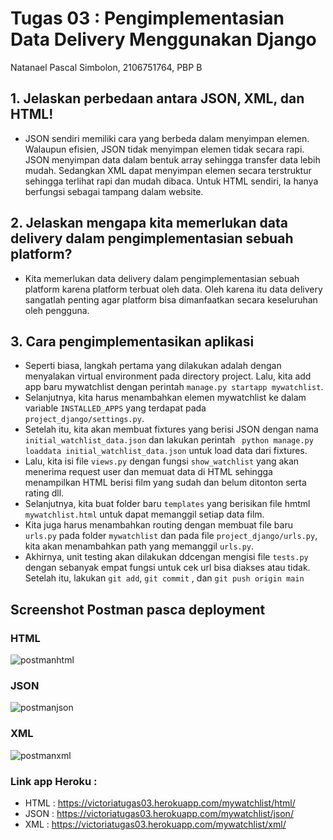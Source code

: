 #  Tugas 03 : Pengimplementasian Data Delivery Menggunakan Django

Natanael Pascal Simbolon, 
2106751764,
PBP B

## 1. Jelaskan perbedaan antara JSON, XML, dan HTML!
- JSON sendiri memiliki cara yang berbeda dalam menyimpan elemen. Walaupun efisien, JSON tidak menyimpan elemen tidak secara rapi. JSON menyimpan data dalam bentuk array sehingga transfer data lebih mudah. Sedangkan XML dapat menyimpan elemen secara terstruktur sehingga terlihat rapi dan mudah dibaca. Untuk HTML sendiri, Ia hanya berfungsi sebagai tampang dalam website.
## 2. Jelaskan mengapa kita memerlukan data delivery dalam pengimplementasian sebuah platform?
-  Kita memerlukan data delivery dalam pengimplementasian sebuah platform karena platform terbuat oleh data. Oleh karena itu data delivery sangatlah penting agar platform bisa dimanfaatkan secara keseluruhan oleh pengguna.
## 3. Cara pengimplementasikan aplikasi
- Seperti biasa, langkah pertama yang dilakukan adalah dengan menyalakan virtual environment pada directory project. Lalu, kita add app baru mywatchlist dengan perintah ``` manage.py startapp mywatchlist ```.
- Selanjutnya, kita harus menambahkan elemen mywatchlist ke dalam variable ``` INSTALLED_APPS ``` yang terdapat pada ```project_django/settings.py```.
- Setelah itu, kita akan membuat fixtures yang berisi JSON dengan nama ```initial_watchlist_data.json``` dan lakukan perintah ``` python manage.py loaddata initial_watchlist_data.json``` untuk load data dari fixtures.
- Lalu, kita isi file ```views.py``` dengan fungsi ```show_watchlist``` yang akan menerima request user dan memuat data di HTML sehingga menampilkan HTML berisi film yang sudah dan belum ditonton serta rating dll.
- Selanjutnya, kita buat folder baru ```templates``` yang berisikan file hmtml ```mywatchlist.html``` untuk dapat memanggil setiap data film.
- Kita juga harus menambahkan routing dengan membuat file baru ```urls.py``` pada folder ```mywatchlist``` dan pada file ```project_django/urls.py```, kita akan menambahkan path yang memanggil ```urls.py```.
- Akhirnya, unit testing akan dilakukan ddcengan mengisi file ```tests.py``` dengan sebanyak empat fungsi untuk cek url bisa diakses atau tidak. Setelah itu, lakukan ```git add```, ```git commit``` , dan ```git push origin main```

## Screenshot Postman pasca deployment
### HTML
 ![postmanhtml](https://user-images.githubusercontent.com/112412752/191656839-7df723f2-9aa4-4e8f-acac-670c4b09c4fe.jpg)
 
### JSON
    
![postmanjson](https://user-images.githubusercontent.com/112412752/191656938-92a9f631-076e-47d9-8a14-b664ae7e2e59.jpg)

### XML
![postmanxml](https://user-images.githubusercontent.com/112412752/191656991-c80246eb-c49d-4e3e-8058-2f231b235a94.jpg)



### Link app Heroku : 
- HTML : https://victoriatugas03.herokuapp.com/mywatchlist/html/
- JSON : https://victoriatugas03.herokuapp.com/mywatchlist/json/
- XML : https://victoriatugas03.herokuapp.com/mywatchlist/xml/
